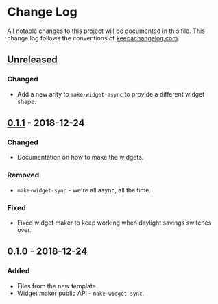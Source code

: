 # Change Log
All notable changes to this project will be documented in this file. This change log follows the conventions of [keepachangelog.com](http://keepachangelog.com/).

## [Unreleased]
### Changed
- Add a new arity to `make-widget-async` to provide a different widget shape.

## [0.1.1] - 2018-12-24
### Changed
- Documentation on how to make the widgets.

### Removed
- `make-widget-sync` - we're all async, all the time.

### Fixed
- Fixed widget maker to keep working when daylight savings switches over.

## 0.1.0 - 2018-12-24
### Added
- Files from the new template.
- Widget maker public API - `make-widget-sync`.

[Unreleased]: https://github.com/your-name/slack-slack-app/compare/0.1.1...HEAD
[0.1.1]: https://github.com/your-name/slack-slack-app/compare/0.1.0...0.1.1
